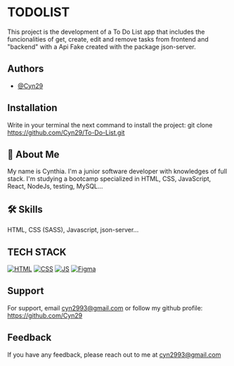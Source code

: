# TODOLIST

This project is the development of a To Do List app that includes the funcionalities of get, create, edit and remove tasks from frontend and "backend" with a Api Fake created with the package json-server.

## Authors

- [@Cyn29](https://github.com/Cyn29)

## Installation

Write in your terminal the next command to install the project: git clone https://github.com/Cyn29/To-Do-List.git

## 🚀 About Me

My name is Cynthia. I'm a junior software developer with knowledges of full stack. I'm studying a bootcamp specialized in HTML, CSS, JavaScript, React, NodeJs, testing, MySQL...

## 🛠 Skills
HTML, CSS (SASS), Javascript, json-server...

## TECH STACK

[![HTML](https://img.shields.io/badge/HTML5-E34F26?style=for-the-badge&logo=html5&logoColor=white)]()
[![CSS](https://img.shields.io/badge/CSS3-1572B6?style=for-the-badge&logo=css3&logoColor=white)]()
[![JS](https://img.shields.io/badge/JavaScript-323330?style=for-the-badge&logo=javascript&logoColor=F7DF1E)]()
[![Figma](https://img.shields.io/badge/Figma-F24E1E?style=for-the-badge&logo=figma&logoColor=white)](https://www.figma.com/file/1N5nADh3iwJcycGZk0LSFo/Untitled?type=design&node-id=0-1&mode=design&t=I5RDl6YZWVlWnNuZ-0)
## Support

For support, email cyn2993@gmail.com or follow my github profile: https://github.com/Cyn29

## Feedback

If you have any feedback, please reach out to me at cyn2993@gmail.com